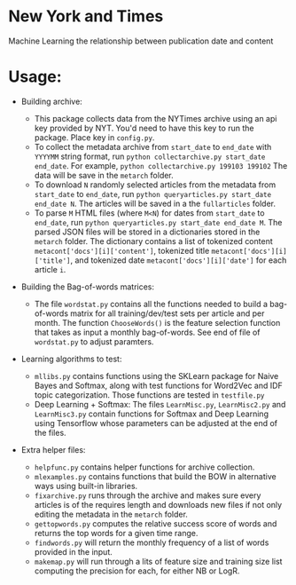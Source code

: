 # New York and Times
Machine Learning the relationship between publication date and content

# Usage:


- Building archive:
	* This package collects data from the NYTimes archive using an api key provided by NYT. You'd need to have this key to run the package. Place key in `config.py`.
	* To collect the metadata archive from `start_date` to `end_date` with `YYYYMM` string format, run `python collectarchive.py start_date end_date`. For example, `python collectarchive.py 199103 199102` The data will be save in the `metarch` folder.
	* To download `N` randomly selected articles from the metadata from `start_date` to `end_date`, run `python queryarticles.py start_date end_date N`. The articles will be saved in a the `fullarticles` folder.
	* To parse `M` HTML files (where `M<N`)  for dates from `start_date` to `end_date`, run `python queryarticles.py start_date end_date M`. The parsed JSON files will be stored in a dictionaries stored in the `metarch` folder. The dictionary contains a list of tokenized content `metacont['docs'][i]['content']`, tokenized title `metacont['docs'][i]['title']`, and tokenized date `metacont['docs'][i]['date']` for each article `i`.

- Building the Bag-of-words matrices:
	* The file `wordstat.py` contains all the functions needed to build a bag-of-words matrix for all training/dev/test sets per article and per month. The function `ChooseWords()` is the feature selection function that takes as input a monthly bag-of-words. See end of file of `wordstat.py` to adjust paramters.

- Learning algorithms to test:
	* `mllibs.py` contains functions using the SKLearn package for Naive Bayes and Softmax, along with test functions for Word2Vec and IDF topic categorization. Those functions are tested in `testfile.py`
	* Deep Learning + Softmax: The files `LearnMisc.py`, `LearnMisc2.py` and `LearnMisc3.py` contain functions for Softmax and Deep Learning using Tensorflow whose parameters can be adjusted at the end of the files.

- Extra helper files:
	* `helpfunc.py` contains helper functions for archive collection.
	* `mlexamples.py` contains functions that build the BOW in alternative ways using built-in libraries.
	* `fixarchive.py` runs through the archive and makes sure every articles is of the requires length and downloads new files if not only editing the metadata in the `metarch` folder.
	* `gettopwords.py` computes the relative success score of words and returns the top words for a given time range.
	* `findwords.py` will return the monthly frequency of a list of words provided in the input.
	* `makemap.py` will run through a lits of feature size and training size list computing the precision for each, for either NB or LogR.
